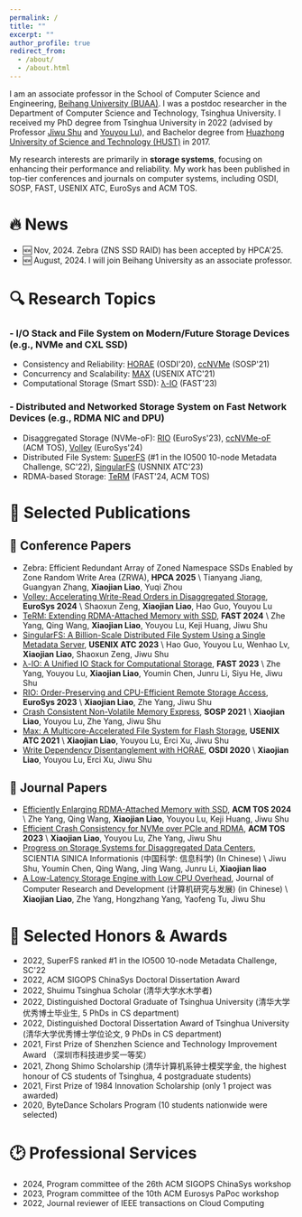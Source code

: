 ```yaml
---
permalink: /
title: ""
excerpt: ""
author_profile: true
redirect_from: 
  - /about/
  - /about.html
---
```


<span class='anchor' id='about-me'></span>

I am an associate professor in the School of Computer Science and Engineering, [Beihang University (BUAA)](https://ev.buaa.edu.cn/). 
I was a postdoc researcher in the Department of Computer Science and Technology, Tsinghua University. 
I received my PhD degree from Tsinghua University in 2022 (advised by Professor [Jiwu Shu](https://storage.cs.tsinghua.edu.cn/~jiwu-shu/) and [Youyou Lu](https://storage.cs.tsinghua.edu.cn/~lu/)), and Bachelor degree from [Huazhong University of Science and Technology (HUST)](https://english.hust.edu.cn/) in 2017. 

My research interests are primarily in **storage systems**, focusing on enhancing their performance and reliability.
My work has been published in top-tier conferences and journals on computer systems, including OSDI, SOSP, FAST, USENIX ATC, EuroSys and ACM TOS. 

<span class='anchor' id='news'></span>

# 🔥 News
- 🆕 Nov, 2024. Zebra (ZNS SSD RAID) has been accepted by HPCA'25.
- 🆕 August, 2024. I will join Beihang University as an associate professor.

<span class='anchor' id='research'></span>

# 🔍 Research Topics

### - I/O Stack and File System on Modern/Future Storage Devices (e.g., NVMe and CXL SSD)
- Consistency and Reliability: [HORAE](https://www.usenix.org/conference/osdi20/presentation/liao) (OSDI'20), [ccNVMe](https://dl.acm.org/doi/10.1145/3477132.3483592) (SOSP'21)
- Concurrency and Scalability: [MAX](https://www.usenix.org/conference/atc21/presentation/liao) (USENIX ATC'21)
- Computational Storage (Smart SSD): [λ-IO](https://www.usenix.org/conference/fast23/presentation/yang-zhe) (FAST'23)

### - Distributed and Networked Storage System on Fast Network Devices (e.g., RDMA NIC and DPU)
- Disaggregated Storage (NVMe-oF): [RIO](https://dl.acm.org/doi/abs/10.1145/3552326.3567495) (EuroSys'23), [ccNVMe-oF](https://dl.acm.org/doi/full/10.1145/3568428) (ACM TOS), [Volley](https://dl.acm.org/doi/10.1145/3627703.3650090) (EuroSys'24)
- Distributed File System: [SuperFS](https://io500.org/list/sc22/ten?sort=io500_md&direction=desc) (#1 in the IO500 10-node Metadata Challenge, SC'22), [SingularFS](https://www.usenix.org/conference/atc23/presentation/guo) (USNNIX ATC'23)
- RDMA-based Storage: [TeRM](https://www.usenix.org/conference/fast24/presentation/yang-zhe) (FAST'24, ACM TOS)
<span class='anchor' id='pubs'></span>

# 📝 Selected Publications

## 📰 Conference Papers
- Zebra: Efficient Redundant Array of Zoned Namespace SSDs Enabled by Zone Random Write Area (ZRWA), **HPCA 2025** \\
Tianyang Jiang, Guangyan Zhang, **Xiaojian Liao**, Yuqi Zhou
- [Volley: Accelerating Write-Read Orders in Disaggregated Storage](https://dl.acm.org/doi/10.1145/3627703.3650090), **EuroSys 2024**  \\
Shaoxun Zeng, **Xiaojian Liao**, Hao Guo, Youyou Lu
- [TeRM: Extending RDMA-Attached Memory with SSD](https://www.usenix.org/conference/fast24/presentation/yang-zhe), **FAST 2024** \\
Zhe Yang, Qing Wang, **Xiaojian Liao**, Youyou Lu, Keji Huang, Jiwu Shu
- [SingularFS: A Billion-Scale Distributed File System Using a Single Metadata Server](https://www.usenix.org/conference/atc23/presentation/guo), **USENIX ATC 2023** \\
Hao Guo, Youyou Lu, Wenhao Lv, **Xiaojian Liao**, Shaoxun Zeng, Jiwu Shu
- [λ-IO: A Unified IO Stack for Computational Storage](https://www.usenix.org/conference/fast23/presentation/yang-zhe), **FAST 2023** \\
Zhe Yang, Youyou Lu, **Xiaojian Liao**, Youmin Chen, Junru Li, Siyu He, Jiwu Shu
- [RIO: Order-Preserving and CPU-Efficient Remote Storage Access](https://dl.acm.org/doi/abs/10.1145/3552326.3567495), **EuroSys 2023** \\
**Xiaojian Liao**, Zhe Yang, Jiwu Shu
- [Crash Consistent Non-Volatile Memory Express](https://dl.acm.org/doi/10.1145/3477132.3483592), **SOSP 2021** \\
**Xiaojian Liao**, Youyou Lu, Zhe Yang, Jiwu Shu
- [Max: A Multicore-Accelerated File System for Flash Storage](https://www.usenix.org/conference/atc21/presentation/liao), **USENIX ATC 2021** \\
**Xiaojian Liao**, Youyou Lu, Erci Xu, Jiwu Shu
- [Write Dependency Disentanglement with HORAE](https://www.usenix.org/conference/osdi20/presentation/liao), **OSDI 2020** \\
**Xiaojian Liao**, Youyou Lu, Erci Xu, Jiwu Shu

## 📖 Journal Papers
- [Efficiently Enlarging RDMA-Attached Memory with SSD](https://dl.acm.org/doi/10.1145/3700772), **ACM TOS 2024** \\
Zhe Yang, Qing Wang, **Xiaojian Liao**, Youyou Lu, Keji Huang, Jiwu Shu
- [Efficient Crash Consistency for NVMe over PCIe and RDMA](https://dl.acm.org/doi/full/10.1145/3568428), **ACM TOS 2023** \\
**Xiaojian Liao**, Youyou Lu, Zhe Yang, Jiwu Shu
- [Progress on Storage Systems for Disaggregated Data Centers](http://scis.scichina.com/cn/2023/SSI-2023-0034.pdf), SCIENTIA SINICA Informationis (中国科学: 信息科学) (In Chinese) \\
Jiwu Shu, Youmin Chen, Qing Wang, Jing Wang, Junru Li, **Xiaojian liao**
- [A Low-Latency Storage Engine with Low CPU Overhead](https://crad.ict.ac.cn/article/doi/10.7544/issn1000-1239.20210574), Journal of Computer Research and Development (计算机研究与发展) (in Chinese) \\
**Xiaojian Liao**, Zhe Yang, Hongzhang Yang, Yaofeng Tu, Jiwu Shu

<span class='anchor' id='awards'></span>

# 🏅 Selected Honors & Awards

- 2022, SuperFS ranked #1 in the IO500 10-node Metadata Challenge, SC'22
- 2022, ACM SIGOPS ChinaSys Doctoral Dissertation Award
- 2022, Shuimu Tsinghua Scholar (清华大学水木学者)
- 2022, Distinguished Doctoral Graduate of Tsinghua University (清华大学优秀博士毕业生, 5 PhDs in CS department)
- 2022, Distinguished Doctoral Dissertation Award of Tsinghua University (清华大学优秀博士学位论文, 9 PhDs in CS department)
- 2021, First Prize of Shenzhen Science and Technology Improvement Award （深圳市科技进步奖一等奖）
- 2021, Zhong Shimo Scholarship (清华计算机系钟士模奖学金, the highest honour of CS students of Tsinghua, 4 postgraduate students)
- 2021, First Prize of 1984 Innovation Scholarship (only 1 project was awarded)
- 2020, ByteDance Scholars Program (10 students nationwide were selected)

<span class='anchor' id='services'></span>

# 🕑 Professional Services

- 2024, Program committee of the 26th ACM SIGOPS ChinaSys workshop 
- 2023, Program committee of the 10th ACM Eurosys PaPoc workshop
- 2022, Journal reviewer of IEEE transactions on Cloud Computing

